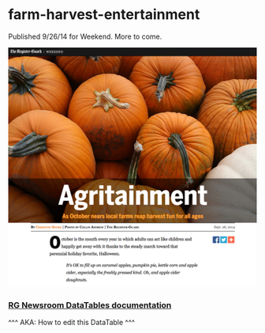 # farm-harvest-entertainment

Published 9/26/14 for Weekend. More to come.

[![screenshot](https://github.com/rgpages/harvest-2015/blob/gh-pages/default.png)](http://pages.registerguard.com/harvest-2015/) 

### [RG Newsroom DataTables documentation](https://github.com/rgnewsroom/data/wiki/Using-DataTables)
^^^ AKA: How to edit this DataTable ^^^
